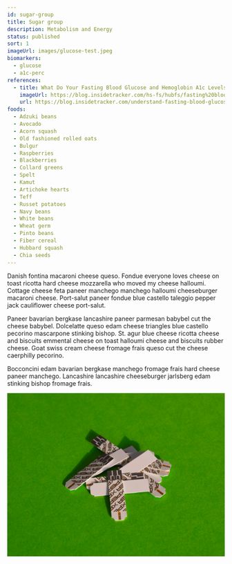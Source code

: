 ```yaml
---
id: sugar-group
title: Sugar group
description: Metabolism and Energy
status: published
sort: 1
imageUrl: images/glucose-test.jpeg
biomarkers:
  - glucose
  - a1c-perc
references:
  - title: What Do Your Fasting Blood Glucose and Hemoglobin A1c Levels Mean?
    imageUrl: https://blog.insidetracker.com/hs-fs/hubfs/fasting%20blood%20glucose%20hemoglobin%20a1c%20test.jpg
    url: https://blog.insidetracker.com/understand-fasting-blood-glucose-hemoglobin-a1c
foods:
  - Adzuki beans
  - Avocado
  - Acorn squash
  - Old fashioned rolled oats
  - Bulgur
  - Raspberries
  - Blackberries
  - Collard greens
  - Spelt
  - Kamut
  - Artichoke hearts
  - Teff
  - Russet potatoes
  - Navy beans
  - White beans
  - Wheat germ
  - Pinto beans
  - Fiber cereal
  - Hubbard squash
  - Chia seeds
---
```


Danish fontina macaroni cheese queso. Fondue everyone loves cheese on toast ricotta hard cheese mozzarella who moved my cheese halloumi. Cottage cheese feta paneer manchego manchego halloumi cheeseburger macaroni cheese. Port-salut paneer fondue blue castello taleggio pepper jack cauliflower cheese port-salut.

Paneer bavarian bergkase lancashire paneer parmesan babybel cut the cheese babybel. Dolcelatte queso edam cheese triangles blue castello pecorino mascarpone stinking bishop. St. agur blue cheese ricotta cheese and biscuits emmental cheese on toast halloumi cheese and biscuits rubber cheese. Goat swiss cream cheese fromage frais queso cut the cheese caerphilly pecorino.

Bocconcini edam bavarian bergkase manchego fromage frais hard cheese paneer manchego. Lancashire lancashire cheeseburger jarlsberg edam stinking bishop fromage frais.

![Glucose testing](images/glucose-test.jpeg)
